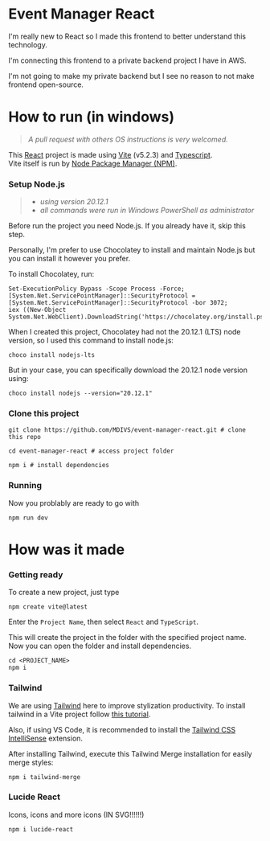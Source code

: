 # Event Manager React

I'm really new to React so I made this frontend to better understand this technology.

I'm connecting this frontend to a private backend project I have in AWS.

I'm not going to make my private backend but I see no reason to not make frontend open-source.

# How to run (in windows)
> *A pull request with others OS instructions is very welcomed.*

This [React](https://react.dev/) project is made using [Vite](https://vitejs.dev) (v5.2.3) and [Typescript](https://www.typescriptlang.org/).  
Vite itself is run by [Node Package Manager (NPM)](https://nodejs.org/en).  

### Setup Node.js
> - *using version 20.12.1*
> - *all commands were run in Windows PowerShell as administrator*

Before run the project you need Node.js. If you already have it, skip this step.

Personally, I'm prefer to use Chocolatey to install and maintain Node.js but you can install it however you prefer.

To install Chocolatey, run:
```
Set-ExecutionPolicy Bypass -Scope Process -Force;
[System.Net.ServicePointManager]::SecurityProtocol = [System.Net.ServicePointManager]::SecurityProtocol -bor 3072;
iex ((New-Object System.Net.WebClient).DownloadString('https://chocolatey.org/install.ps1'));
```

When I created this project, Chocolatey had not the 20.12.1 (LTS) node version, so I used this command to install node.js:
```
choco install nodejs-lts
```

But in your case, you can specifically download the 20.12.1 node version using:
```
choco install nodejs --version="20.12.1"
```

### Clone this project
```
git clone https://github.com/MDIVS/event-manager-react.git # clone this repo

cd event-manager-react # access project folder

npm i # install dependencies
```

### Running
Now you problably are ready to go with
```
npm run dev
```

# How was it made
### Getting ready
To create a new project, just type
```
npm create vite@latest
```

Enter the `Project Name`, then select `React` and `TypeScript`.

This will create the project in the folder with the specified project name. Now you can open the folder and install dependencies.

```
cd <PROJECT_NAME>
npm i
```

### Tailwind
We are using [Tailwind](https://tailwindcss.com/) here to improve stylization productivity. To install tailwind in a Vite project follow [this tutorial](https://tailwindcss.com/docs/guides/vite).

Also, if using VS Code, it is recommended to install the [Tailwind CSS IntelliSense](https://marketplace.visualstudio.com/items?itemName=bradlc.vscode-tailwindcss) extension.

After installing Tailwind, execute this Tailwind Merge installation for easily merge styles:
```
npm i tailwind-merge
```

### Lucide React
Icons, icons and more icons (IN SVG!!!!!!)
```
npm i lucide-react
```